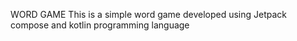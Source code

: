 WORD GAME
This is a simple word game developed using Jetpack compose and kotlin programming language
